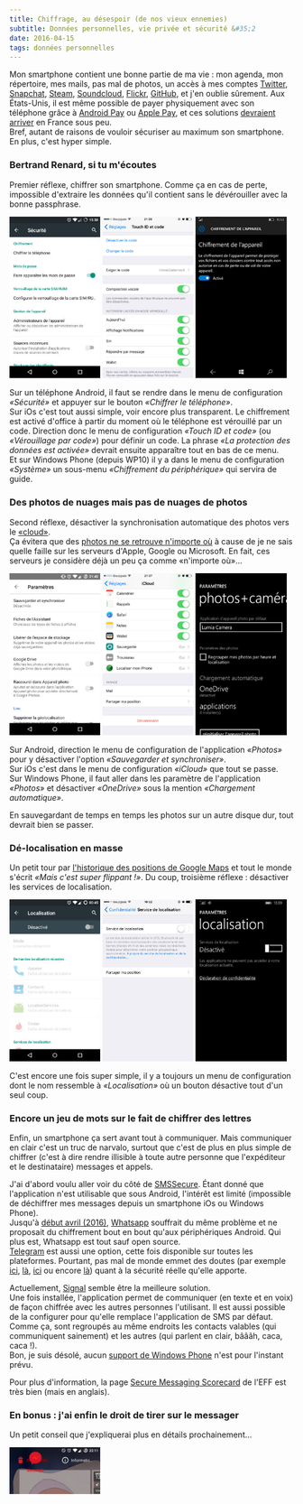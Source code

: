 ```yaml
---
title: Chiffrage, au désespoir (de nos vieux ennemies)
subtitle: Données personnelles, vie privée et sécurité &#35;2
date: 2016-04-15
tags: données personnelles
---
```


Mon smartphone contient une bonne partie de ma vie&nbsp;: mon agenda, mon répertoire, mes mails, pas mal de photos, un accès à mes comptes [Twitter](https://twitter.com/pauljoannon), [Snapchat](https://snapchat.com/add/paullozz), [Steam](https://steamcommunity.com/id/paulloz), [Soundcloud](https://soundcloud.com/paulloz-1), [Flickr](https://flickr.com/photos/paulloz), [GitHub](https://github.com/Paulloz), et j'en oublie sûrement. Aux États-Unis, il est même possible de payer physiquement avec son téléphone grâce à [Android Pay](https://www.android.com/pay/) ou [Apple Pay](http://www.apple.com/apple-pay/), et ces solutions [devraient arriver](http://www.frandroid.com/marques/apple/342484_apple-pay-devrait-arriver-dici-quelques-mois-en-france) en France sous peu.  
Bref, autant de raisons de vouloir sécuriser au maximum son smartphone. En plus, c'est hyper simple.

<!--more-->

### Bertrand Renard, si tu m'écoutes

Premier réflexe, chiffrer son smartphone. Comme ça en cas de perte, impossible d'extraire les données qu'il contient sans le dévérouiller avec la bonne passphrase.  

![](/content/blog/2016/04/chiffrage-au-desespoir/chiffrer-android.jpg)
![](/content/blog/2016/04/chiffrage-au-desespoir/chiffrer-ios.jpg)
![](/content/blog/2016/04/chiffrage-au-desespoir/chiffrer-wp.jpg)

Sur un téléphone Android, il faut se rendre dans le menu de configuration *«Sécurité»* et appuyer sur le bouton *«Chiffrer&nbsp;le&nbsp;téléphone»*.  
Sur iOs c'est tout aussi simple, voir encore plus transparent. Le chiffrement est activé d'office à partir du moment où le téléphone est vérouillé par un code. Direction donc le menu de configuration *«Touch ID et code»* (ou *«Vérouillage par code»*) pour définir un code. La phrase *«La protection des données est activée»* devrait ensuite apparaître tout en bas de ce menu.  
Et sur Windows Phone (depuis WP10) il y a dans le menu de configuration *«Système»* un sous-menu *«Chiffrement du périphérique»* qui servira de guide.

### Des photos de nuages mais pas de nuages de photos

Second réflexe, désactiver la synchronisation automatique des photos vers le [«cloud»](http://download.fsfe.org/advocacy/promomaterial/NoCloud/NoCloud-sticker/thereisnocloud-sticker-74mm.en.pdf).  
Ça évitera que des [photos ne se retrouve n'importe où](https://fr.wikipedia.org/w/index.php?title=The_Fappening) à cause de je ne sais quelle faille sur les serveurs d'Apple, Google ou Microsoft. En fait, ces serveurs je considère déjà un peu ça comme «n'importe où»...

![](/content/blog/2016/04/chiffrage-au-desespoir/cloud-android.jpg)
![](/content/blog/2016/04/chiffrage-au-desespoir/cloud-ios.jpg)
![](/content/blog/2016/04/chiffrage-au-desespoir/cloud-wp.jpg)

Sur Android, direction le menu de configuration de l'application *«Photos»* pour y désactiver l'option *«Sauvegarder&nbsp;et&nbsp;synchroniser»*.  
Sur iOs c'est dans le menu de configuration *«iCloud»* que tout se passe.  
Sur Windows Phone, il faut aller dans les paramètre de l'application *«Photos»* et désactiver *«OneDrive»* sous la mention *«Chargement automatique»*.  

En sauvegardant de temps en temps les photos sur un autre disque dur, tout devrait bien se passer.

### Dé-localisation en masse

Un petit tour par [l'historique des positions de Google Maps](https://maps.google.com/locationhistory/) et tout le monde s'écrit *«Mais c'est super flippant&nbsp;!»*. Du coup, troisième réflexe&nbsp;: désactiver les services de localisation.

![](/content/blog/2016/04/chiffrage-au-desespoir/localisation-android.jpg)
![](/content/blog/2016/04/chiffrage-au-desespoir/localisation-ios.jpg)
![](/content/blog/2016/04/chiffrage-au-desespoir/localisation-wp.jpg)

C'est encore une fois super simple, il y a toujours un menu de configuration dont le nom ressemble à *«Localisation»* où un bouton désactive tout d'un seul coup.  

### Encore un jeu de mots sur le fait de chiffrer des lettres

Enfin, un smartphone ça sert avant tout à communiquer. Mais communiquer en clair c'est un truc de narvalo, surtout que c'est de plus en plus simple de chiffrer (c'est à dire rendre illisible à toute autre personne que l'expéditeur et le destinataire) messages et appels.

J'ai d'abord voulu aller voir du côté de [SMSSecure](https://smssecure.org/). Étant donné que l'application n'est utilisable que sous Android, l'intérêt est limité (impossible de déchiffrer mes messages depuis un smartphone iOs ou Windows Phone).  
Jusqu'à [début avril (2016)](https://blog.whatsapp.com/10000618/Le-chiffrement-de-bout-en-bout), [Whatsapp](https://www.whatsapp.com/) souffrait du même problème et ne proposait du chiffrement bout en bout qu'aux périphériques Android. Qui plus est, Whatsapp est tout sauf open source.  
[Telegram](https://telegram.org/) est aussi une option, cette fois disponible sur toutes les plateformes. Pourtant, pas mal de monde emmet des doutes (par exemple [ici](http://www.dailydot.com/politics/telegram-isis-encryption-cryptography/), [là](https://unhandledexpression.com/2013/12/17/telegram-stand-back-we-know-maths/), [ici](http://www.alexrad.me/discourse/a-264-attack-on-telegram-and-why-a-super-villain-doesnt-need-it-to-read-your-telegram-chats.html) ou encore [là](http://security.stackexchange.com/questions/49782/is-telegram-secure/)) quant à la sécurité réelle qu'elle apporte.  

Actuellement, [Signal](https://whispersystems.org/) semble être la meilleure solution.  
Une fois installée, l'application permet de communiquer (en texte et en voix) de façon chiffrée avec les autres personnes l'utilisant. Il est aussi possible de la configurer pour qu'elle remplace l'application de SMS par défaut. Comme ça, sont regroupés au même endroits les contacts valables (qui communiquent sainement) et les autres (qui parlent en clair, bâââh, caca, caca&nbsp;!).  
Bon, je suis désolé, aucun [support de Windows Phone](http://support.whispersystems.org/hc/en-us/articles/213133427-Are-there-plans-for-a-Windows-Phone-version-BlackBerry-version-Ubuntu-Phone-version-) n'est pour l'instant prévu.  

Pour plus d'information, la page [Secure Messaging Scorecard](https://www.eff.org/secure-messaging-scorecard) de l'EFF est très bien (mais en anglais).

### En bonus&nbsp;: j'ai enfin le droit de tirer sur le messager

Un petit conseil que j'expliquerai plus en détails prochainement...

![](/content/blog/2016/04/chiffrage-au-desespoir/uninstall-messenger.jpg)

<style type="text/css">img{max-width:32%;}</style>
